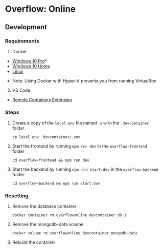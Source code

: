# Overflow: Online

## Development

### Requirements

1. Docker
- [Windows 10 Pro](https://www.docker.com/products/docker-desktop)*
- [Windows 10 Home](https://docs.docker.com/docker-for-windows/install-windows-home/)
- [Linux](https://docs.docker.com/engine/install/)

* Note: Using Docker with Hyper-V prevents you from running VirtualBox

2. VS Code
- [Remote Containers Extension](https://marketplace.visualstudio.com/items?itemName=ms-vscode-remote.remote-containers)

### Steps

1. Create a copy of the `local.env` file named `.env` in the `.devcontainer` folder

    `cp local.env .devcontainer/.env`

2. Start the frontend by running `npm run dev` in the `overflow-frontend` folder

    `cd overflow-frontend && npm run dev`

3. Start the backend by running `npm run start:dev` in the `overflow-backend` folder

    `cd overflow-backend && npm run start:dev`

### Resetting

1. Remove the database container

    `docker container rm overflowonline_devcontainer_db_1`

2. Remove the mongodb-data volume
   
    `docker volume rm overflowonline_devcontainer_mongodb-data`

3. Rebuild the container